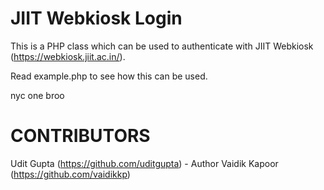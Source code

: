JIIT Webkiosk Login
===================

This is a PHP class which can be used to authenticate with JIIT Webkiosk (https://webkiosk.jiit.ac.in/).

Read example.php to see how this can be used.

nyc one broo

CONTRIBUTORS
============
Udit Gupta (https://github.com/uditgupta) - Author
Vaidik Kapoor (https://github.com/vaidikkp)

